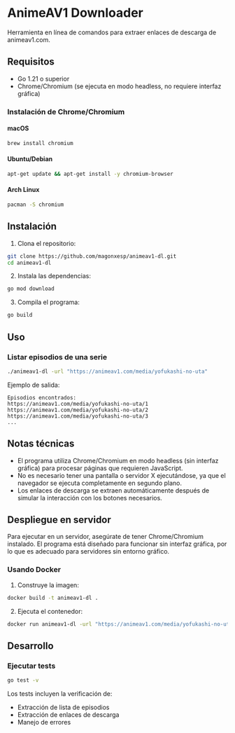 # AnimeAV1 Downloader

Herramienta en línea de comandos para extraer enlaces de descarga de animeav1.com.

## Requisitos

- Go 1.21 o superior
- Chrome/Chromium (se ejecuta en modo headless, no requiere interfaz gráfica)

### Instalación de Chrome/Chromium

#### macOS
```bash
brew install chromium
```

#### Ubuntu/Debian
```bash
apt-get update && apt-get install -y chromium-browser
```

#### Arch Linux
```bash
pacman -S chromium
```

## Instalación

1. Clona el repositorio:
```bash
git clone https://github.com/magonxesp/animeav1-dl.git
cd animeav1-dl
```

2. Instala las dependencias:
```bash
go mod download
```

3. Compila el programa:
```bash
go build
```

## Uso

### Listar episodios de una serie

```bash
./animeav1-dl -url "https://animeav1.com/media/yofukashi-no-uta"
```

Ejemplo de salida:
```
Episodios encontrados:
https://animeav1.com/media/yofukashi-no-uta/1
https://animeav1.com/media/yofukashi-no-uta/2
https://animeav1.com/media/yofukashi-no-uta/3
...
```

## Notas técnicas

- El programa utiliza Chrome/Chromium en modo headless (sin interfaz gráfica) para procesar páginas que requieren JavaScript.
- No es necesario tener una pantalla o servidor X ejecutándose, ya que el navegador se ejecuta completamente en segundo plano.
- Los enlaces de descarga se extraen automáticamente después de simular la interacción con los botones necesarios.

## Despliegue en servidor

Para ejecutar en un servidor, asegúrate de tener Chrome/Chromium instalado. El programa está diseñado para funcionar sin interfaz gráfica, por lo que es adecuado para servidores sin entorno gráfico.

### Usando Docker

1. Construye la imagen:
```bash
docker build -t animeav1-dl .
```

2. Ejecuta el contenedor:
```bash
docker run animeav1-dl -url "https://animeav1.com/media/yofukashi-no-uta"
```

## Desarrollo

### Ejecutar tests
```bash
go test -v
```

Los tests incluyen la verificación de:
- Extracción de lista de episodios
- Extracción de enlaces de descarga
- Manejo de errores
